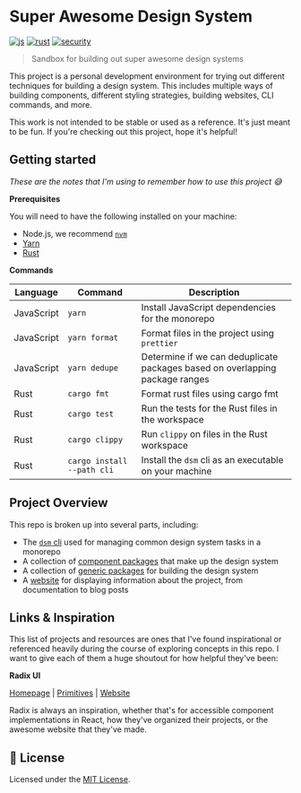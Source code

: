 # Super Awesome Design System

[![js](https://github.com/joshblack/super-awesome-design-system/actions/workflows/js.yml/badge.svg)](https://github.com/joshblack/super-awesome-design-system/actions/workflows/js.yml)
[![rust](https://github.com/joshblack/super-awesome-design-system/actions/workflows/rust.yml/badge.svg)](https://github.com/joshblack/super-awesome-design-system/actions/workflows/rust.yml)
[![security](https://github.com/joshblack/super-awesome-design-system/actions/workflows/audit-on-push.yml/badge.svg)](https://github.com/joshblack/super-awesome-design-system/actions/workflows/audit-on-push.yml)

> Sandbox for building out super awesome design systems

This project is a personal development environment for trying out different
techniques for building a design system. This includes multiple ways of building
components, different styling strategies, building websites, CLI commands, and
more.

This work is not intended to be stable or used as a reference. It's just meant
to be fun. If you're checking out this project, hope it's helpful!

## Getting started

_These are the notes that I'm using to remember how to use this project
:sweat_smile:_

**Prerequisites**

You will need to have the following installed on your machine:

- Node.js, we recommend [`nvm`](https://github.com/nvm-sh/nvm)
- [Yarn](https://yarnpkg.com/getting-started/install/#about-global-installs)
- [Rust](https://rustup.rs/)

**Commands**

| Language   | Command                    | Description                                                                  |
| ---------- | -------------------------- | ---------------------------------------------------------------------------- |
| JavaScript | `yarn`                     | Install JavaScript dependencies for the monorepo                             |
| JavaScript | `yarn format`              | Format files in the project using `prettier`                                 |
| JavaScript | `yarn dedupe`              | Determine if we can deduplicate packages based on overlapping package ranges |
| Rust       | `cargo fmt`                | Format rust files using cargo fmt                                            |
| Rust       | `cargo test`               | Run the tests for the Rust files in the workspace                            |
| Rust       | `cargo clippy`             | Run `clippy` on files in the Rust workspace                                  |
| Rust       | `cargo install --path cli` | Install the `dsm` cli as an executable on your machine                       |

## Project Overview

This repo is broken up into several parts, including:

- The [`dsm` cli](./cli) used for managing common design system tasks in a
  monorepo
- A collection of [component packages](./components) that make up the design
  system
- A collection of [generic packages](./packages) for building the design system
- A [website](./website) for displaying information about the project, from
  documentation to blog posts

## Links & Inspiration

This list of projects and resources are ones that I've found inspirational or
referenced heavily during the course of exploring concepts in this repo. I want
to give each of them a huge shoutout for how helpful they've been:

**Radix UI**

[Homepage](https://www.radix-ui.com/) |
[Primitives](https://github.com/radix-ui/primitives) |
[Website](https://github.com/radix-ui/website)

Radix is always an inspiration, whether that's for accessible component
implementations in React, how they've organized their projects, or the awesome
website that they've made.

## 📝 License

Licensed under the [MIT License](/LICENSE).
